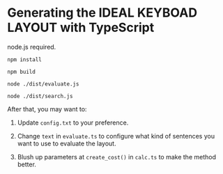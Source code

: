 # Generating the IDEAL KEYBOAD LAYOUT with TypeScript

node.js required.

```
npm install
```
```
npm build
```
```
node ./dist/evaluate.js
```
```
node ./dist/search.js
```

After that, you may want to:

1. Update `config.txt` to your preference.

2. Change `text` in `evaluate.ts` to configure what kind of sentences you want to use to evaluate the layout.

3. Blush up parameters at `create_cost()` in `calc.ts` to make the method better.